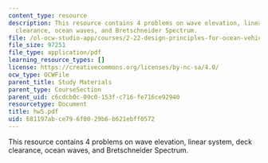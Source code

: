 ```yaml
---
content_type: resource
description: This resource contains 4 problems on wave elevation, linear system, deck
  clearance, ocean waves, and Bretschneider Spectrum.
file: /ol-ocw-studio-app/courses/2-22-design-principles-for-ocean-vehicles-13-42-spring-2005/681197abce796f0029b6b621ebff0572_hw5.pdf
file_size: 97251
file_type: application/pdf
learning_resource_types: []
license: https://creativecommons.org/licenses/by-nc-sa/4.0/
ocw_type: OCWFile
parent_title: Study Materials
parent_type: CourseSection
parent_uid: c6cdcb0c-09c0-153f-c716-fe716ce92940
resourcetype: Document
title: hw5.pdf
uid: 681197ab-ce79-6f00-29b6-b621ebff0572
---
```

This resource contains 4 problems on wave elevation, linear system, deck clearance, ocean waves, and Bretschneider Spectrum.